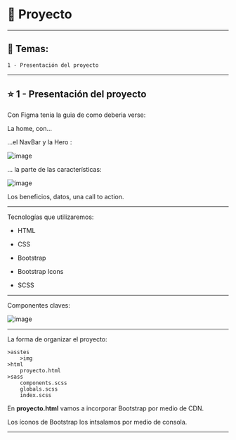 # :star2: Proyecto

---

## :book: Temas:

```
1 - Presentación del proyecto
```

---

## :star: 1 - Presentación del proyecto

Con Figma tenia la guia de como deberia verse:

La home, con...

...el NavBar y la Hero :

![image](https://user-images.githubusercontent.com/72580574/206807598-b15a2afb-da05-497b-a84a-3323db28f8fc.png)

... la parte de las características:

![image](https://user-images.githubusercontent.com/72580574/206807640-e513d405-4ca5-4965-a545-d4a8a5af882f.png)


Los beneficios, datos, una call to action.

---

Tecnologías que utilizaremos:

- HTML

- CSS

- Bootstrap

- Bootstrap Icons

- SCSS


---

Componentes claves:

![image](https://user-images.githubusercontent.com/72580574/206808248-c5e9e16b-4689-44c9-aecc-e31eab1b20e0.png)

---

La forma de organizar el proyecto:

```
>asstes 
    >img
>html
    proyecto.html
>sass
    components.scss
    globals.scss
    index.scss
```


En **proyecto.html** vamos a incorporar Bootstrap por medio de CDN.

Los íconos de Bootstrap los intsalamos por medio de consola.

---
